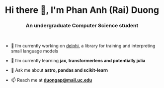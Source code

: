 <!--
**menamerai/menamerai** is a ✨ _special_ ✨ repository because its `README.md` (this file) appears on your GitHub profile.

Here are some ideas to get you started:

- 🔭 I’m currently working on ...
- 🌱 I’m currently learning ...
- 👯 I’m looking to collaborate on ...
- 🤔 I’m looking for help with ...
- 💬 Ask me about ...
- 📫 How to reach me: ...
- 😄 Pronouns: ...
- ⚡ Fun fact: ...
-->

<h1 align="center">Hi there 👋, I'm Phan Anh (Rai) Duong</h1>
<h3 align="center">An undergraduate Computer Science student</h3>
<br/>

- 🔭 I’m currently working on [delphi](https://github.com/delphi-suite/delphi), a library for training and interpreting small language models

- 🌱 I’m currently learning **jax, transformerlens and potentially julia**

- 💬 Ask me about **astro, pandas and scikit-learn**

- 📫 Reach me at **[duongap@mail.uc.edu](mailto:duongap@mail.uc.edu)**

